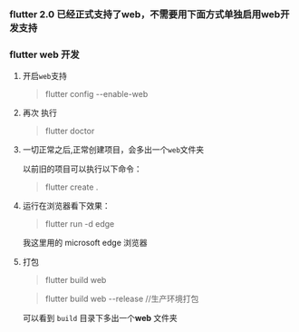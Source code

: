 ### flutter 2.0 已经正式支持了web，不需要用下面方式单独启用web开发支持
### flutter web 开发
1. 开启`web`支持

    > flutter config --enable-web

2. 再次 执行
    > flutter doctor

3. 一切正常之后,正常创建项目，会多出一个`web`文件夹  

    以前旧的项目可以执行以下命令：
    > flutter create .

4. 运行在浏览器看下效果：
    >flutter run -d edge

    我这里用的 microsoft edge 浏览器
5. 打包
    > flutter build web

    > flutter build web --release  //生产环境打包
    
    可以看到 `build` 目录下多出一个**web** 文件夹 